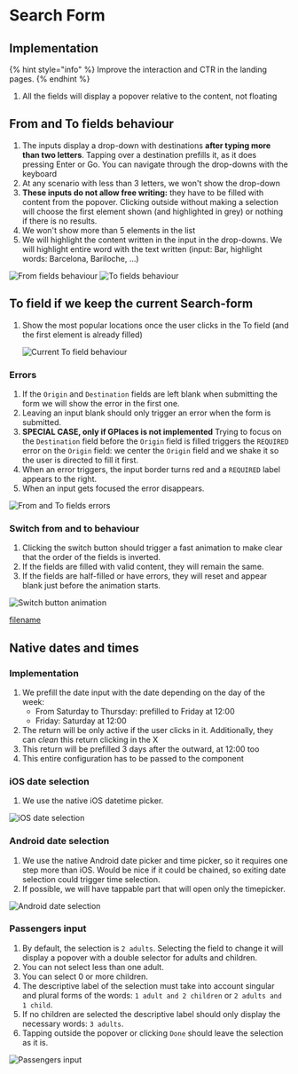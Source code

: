 # Search Form

## Implementation

{% hint style="info" %}
Improve the interaction and CTR in the landing pages.
{% endhint %}

1. All the fields will display a popover relative to the content, not floating

## From and To fields behaviour

1. The inputs display a drop-down with destinations **after typing more than two letters**. Tapping over a destination prefills it, as it does pressing Enter or Go. You can navigate through the drop-downs with the keyboard
2. At any scenario with less than 3 letters, we won't show the drop-down
3. **These inputs do not allow free writing:** they have to be filled with content from the popover. Clicking outside without making a selection will choose the first element shown \(and highlighted in grey\) or nothing if there is no results.
4. We won't show more than 5 elements in the list
5. We will highlight the content written in the input in the drop-downs. We will highlight entire word with the text written \(input: Bar, highlight words: Barcelona, Bariloche, …\)

![From fields behaviour](../.gitbook/assets/from.png) ![To fields behaviour](../.gitbook/assets/to.png)

## To field if we keep the current Search-form

1. Show the most popular locations once the user clicks in the To field \(and the first element is already filled\)

   ![Current To field behaviour](../.gitbook/assets/currentto.png)

### Errors

1. If the `Origin` and `Destination` fields are left blank when submitting the form we will show the error in the first one.
2. Leaving an input blank should only trigger an error when the form is submitted.
3. **SPECIAL CASE, only if GPlaces is not implemented** Trying to focus on the `Destination` field before the `Origin` field is filled triggers the `REQUIRED` error on the `Origin` field: we center the `Origin` field and we shake it so the user is directed to fill it first.
4. When an error triggers, the input border turns red and a `REQUIRED` label appears to the right.
5. When an input gets focused the error disappears.

![From and To fields errors](../.gitbook/assets/fromtoerrors.png)

### Switch from and to behaviour

1. Clicking the switch button should trigger a fast animation to make clear that the order of the fields is inverted.
2. If the fields are filled with valid content, they will remain the same.
3. If the fields are half-filled or have errors, they will reset and appear blank just before the animation starts.

![Switch button animation](../.gitbook/assets/fromtoswitch.png)

[filename](https://github.com/miriamcastellon/st-design/tree/99718b5c0f94642adcc71ce0bb04edaf57a88780/docs/pages/components/searchForm/switchAnimation.mp4)

## Native dates and times

### Implementation

1. We prefill the date input with the date depending on the day of the week:
   * From Saturday to Thursday: prefilled to Friday at 12:00
   * Friday: Saturday at 12:00   
2. The return will be only active if the user clicks in it. Additionally, they can _clean_ this return clicking in the X
3. This return will be prefilled 3 days after the outward, at 12:00 too
4. This entire configuration has to be passed to the component

### iOS date selection

1. We use the native iOS datetime picker.

![iOS date selection](../.gitbook/assets/iosdateselection.png)

### Android date selection

1. We use the native Android date picker and time picker, so it requires one step more than iOS. Would be nice if it could be chained, so exiting date selection could trigger time selection.
2. If possible, we will have tappable part that will open only the timepicker.

![Android date selection](../.gitbook/assets/androiddateselection.png)

### Passengers input

1. By default, the selection is `2 adults`. Selecting the field to change it will display a popover with a double selector for adults and children.
2. You can not select less than one adult.
3. You can select 0 or more children.
4. The descriptive label of the selection must take into account singular and plural forms of the words: `1 adult and 2 children` or `2 adults and 1 child`.
5. If no children are selected the descriptive label should only display the necessary words: `3 adults`.
6. Tapping outside the popover or clicking `Done` should leave the selection as it is.

![Passengers input](../.gitbook/assets/passengers.png)

